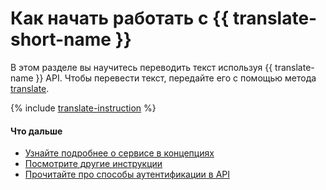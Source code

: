 # Как начать работать c {{ translate-short-name }}

В этом разделе вы научитесь переводить текст используя {{ translate-name }} API. Чтобы перевести текст, передайте его с помощью метода [translate](api-ref/Translation/translate).

{% include [translate-instruction](../_includes/translate/translate-instruction.md) %}

#### Что дальше

* [Узнайте подробнее о сервисе в концепциях](concepts/index.md)
* [Посмотрите другие инструкции](operations/index.md)
* [Прочитайте про способы аутентификации в API](api-ref/authentication.md)